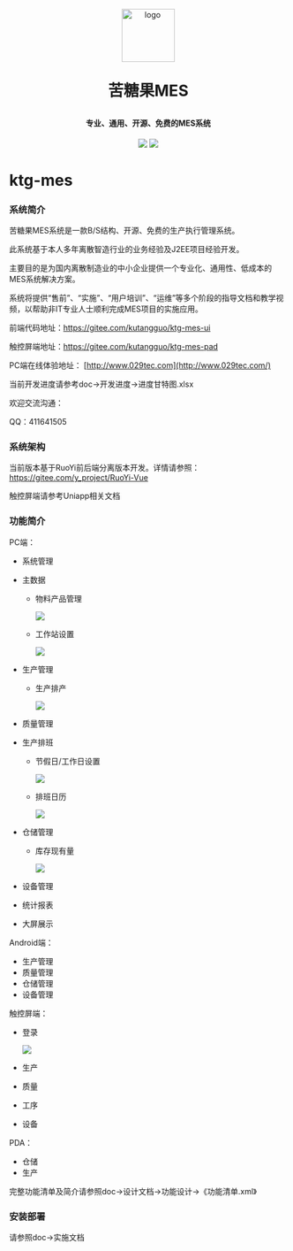 <p align="center">
	<img alt="logo" width="96px" src="https://gitee.com/kutangguo/ktg-mes-ui/raw/master/src/assets/logo/logo.png">
</p>
<h1 align="center" style="margin: 30px 0 30px; font-weight: bold;">苦糖果MES</h1>
<h4 align="center">专业、通用、开源、免费的MES系统</h4>
<p align="center">
	<a href="https://gitee.com/kutangguo/ktg-mes/stargazers"><img src="https://gitee.com/y_project/RuoYi-Vue/badge/star.svg?theme=dark"></a>
	<a href="https://gitee.com/kutangguo/ktg-mes/blob/master/LICENSE"><img src="https://img.shields.io/github/license/mashape/apistatus.svg"></a>
</p>

# ktg-mes

### 系统简介
苦糖果MES系统是一款B/S结构、开源、免费的生产执行管理系统。

此系统基于本人多年离散智造行业的业务经验及J2EE项目经验开发。

主要目的是为国内离散制造业的中小企业提供一个专业化、通用性、低成本的MES系统解决方案。

系统将提供“售前”、“实施”、“用户培训”、“运维”等多个阶段的指导文档和教学视频，以帮助非IT专业人士顺利完成MES项目的实施应用。



前端代码地址：https://gitee.com/kutangguo/ktg-mes-ui

触控屏端地址：https://gitee.com/kutangguo/ktg-mes-pad

PC端在线体验地址： [http://www.029tec.com](http://www.029tec.com/)

当前开发进度请参考doc->开发进度->进度甘特图.xlsx

欢迎交流沟通：

QQ：411641505

### 系统架构

当前版本基于RuoYi前后端分离版本开发。详情请参照：https://gitee.com/y_project/RuoYi-Vue

触控屏端请参考Uniapp相关文档

### 功能简介

PC端：

- 系统管理

- 主数据

  - 物料产品管理

    ![](https://gitee.com/kutangguo/ktg-mes/raw/master/doc/%E8%AE%BE%E8%AE%A1%E6%96%87%E6%A1%A3/%E5%8E%9F%E5%9E%8B%E8%AE%BE%E8%AE%A1/%E6%88%AA%E5%9B%BE/%E7%89%A9%E6%96%99%E4%BA%A7%E5%93%81%E8%AE%BE%E7%BD%AE.png)

  - 工作站设置

    ![](https://gitee.com/kutangguo/ktg-mes/raw/master/doc/%E8%AE%BE%E8%AE%A1%E6%96%87%E6%A1%A3/%E5%8E%9F%E5%9E%8B%E8%AE%BE%E8%AE%A1/%E6%88%AA%E5%9B%BE/%E5%B7%A5%E4%BD%9C%E7%AB%99%E8%AE%BE%E7%BD%AE.png)

- 生产管理

  - 生产排产

    ![](https://gitee.com/kutangguo/ktg-mes/raw/master/doc/%E8%AE%BE%E8%AE%A1%E6%96%87%E6%A1%A3/%E5%8E%9F%E5%9E%8B%E8%AE%BE%E8%AE%A1/%E6%88%AA%E5%9B%BE/%E7%94%9F%E4%BA%A7%E6%8E%92%E4%BA%A7.png)

- 质量管理

- 生产排班

  - 节假日/工作日设置

    ![](https://gitee.com/kutangguo/ktg-mes/raw/master/doc/%E8%AE%BE%E8%AE%A1%E6%96%87%E6%A1%A3/%E5%8E%9F%E5%9E%8B%E8%AE%BE%E8%AE%A1/%E6%88%AA%E5%9B%BE/%E8%8A%82%E5%81%87%E6%97%A5%E8%AE%BE%E7%BD%AE.png)
    
  - 排班日历

    ![](https://gitee.com/kutangguo/ktg-mes/raw/master/doc/%E8%AE%BE%E8%AE%A1%E6%96%87%E6%A1%A3/%E5%8E%9F%E5%9E%8B%E8%AE%BE%E8%AE%A1/%E6%88%AA%E5%9B%BE/%E6%8E%92%E7%8F%AD%E6%97%A5%E5%8E%86.png)
    
    

- 仓储管理
  
  - 库存现有量
  
    ![](https://gitee.com/kutangguo/ktg-mes/raw/master/doc/%E8%AE%BE%E8%AE%A1%E6%96%87%E6%A1%A3/%E5%8E%9F%E5%9E%8B%E8%AE%BE%E8%AE%A1/%E6%88%AA%E5%9B%BE/%E5%BA%93%E5%AD%98%E7%8E%B0%E6%9C%89%E9%87%8F.png)
  
- 设备管理

- 统计报表

- 大屏展示

Android端：

- 生产管理
- 质量管理
- 仓储管理
- 设备管理

触控屏端：

- 登录

  ![](https://gitee.com/kutangguo/ktg-mes/raw/master/doc/%E8%AE%BE%E8%AE%A1%E6%96%87%E6%A1%A3/%E5%8E%9F%E5%9E%8B%E8%AE%BE%E8%AE%A1/%E6%88%AA%E5%9B%BE/%E8%A7%A6%E6%8E%A7%E5%B1%8F-%E7%99%BB%E5%BD%95%E9%A1%B5%E9%9D%A2.png)

- 生产

- 质量

- 工序

- 设备

PDA：

- 仓储
- 生产

完整功能清单及简介请参照doc->设计文档->功能设计->《功能清单.xml》

### 安装部署

请参照doc->实施文档
